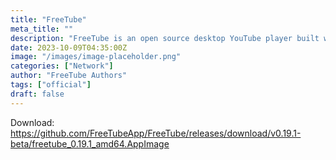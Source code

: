 ```yaml
---
title: "FreeTube"
meta_title: ""
description: "FreeTube is an open source desktop YouTube player built with privacy in mind"
date: 2023-10-09T04:35:00Z
image: "/images/image-placeholder.png"
categories: ["Network"]
author: "FreeTube Authors"
tags: ["official"]
draft: false
---
```


Download: https://github.com/FreeTubeApp/FreeTube/releases/download/v0.19.1-beta/freetube_0.19.1_amd64.AppImage
